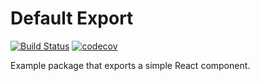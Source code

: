 # Default Export

[![Build Status](https://travis-ci.org/psychobolt/react-rollup-boilerplate.svg?branch=master)](https://travis-ci.org/psychobolt/react-rollup-boilerplate)
[![codecov](https://codecov.io/gh/psychobolt/react-rollup-boilerplate/branch/master/graph/badge.svg?flag=default-export)](https://codecov.io/gh/psychobolt/react-rollup-boilerplate/tree/master/packages/default-export)

Example package that exports a simple React component.